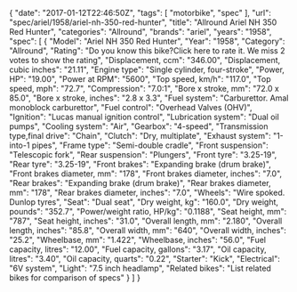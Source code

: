 {
    "date": "2017-01-12T22:46:50Z",
    "tags": [
        "motorbike",
        "spec"
    ],
    "url": "spec\/ariel\/1958\/ariel-nh-350-red-hunter",
    "title": "Allround Ariel NH 350 Red Hunter",
    "categories": "Allround",
    "brands": "ariel",
    "years": "1958",
    "spec": [
        {
            "Model": "Ariel NH 350 Red Hunter",
            "Year": "1958",
            "Category": "Allround",
            "Rating": "Do you know this bike?Click here to rate it. We miss 2 votes to show the rating",
            "Displacement, ccm": "346.00",
            "Displacement, cubic inches": "21.11",
            "Engine type": "Single cylinder, four-stroke",
            "Power, HP": "19.00",
            "Power at RPM": "5600",
            "Top speed, km\/h": "117.0",
            "Top speed, mph": "72.7",
            "Compression": "7.0:1",
            "Bore x stroke, mm": "72.0 x 85.0",
            "Bore x stroke, inches": "2.8 x 3.3",
            "Fuel system": "Carburettor. Amal monoblock carburettor",
            "Fuel control": "Overhead Valves (OHV)",
            "Ignition": "Lucas manual ignition control",
            "Lubrication system": "Dual oil pumps",
            "Cooling system": "Air",
            "Gearbox": "4-speed",
            "Transmission type,final drive": "Chain",
            "Clutch": "Dry, multiplate",
            "Exhaust system": "1-into-1 pipes",
            "Frame type": "Semi-double cradle",
            "Front suspension": "Telescopic fork",
            "Rear suspension": "Plungers",
            "Front tyre": "3.25-19",
            "Rear tyre": "3.25-19",
            "Front brakes": "Expanding brake (drum brake)",
            "Front brakes diameter, mm": "178",
            "Front brakes diameter, inches": "7.0",
            "Rear brakes": "Expanding brake (drum brake)",
            "Rear brakes diameter, mm": "178",
            "Rear brakes diameter, inches": "7.0",
            "Wheels": "Wire spoked. Dunlop tyres",
            "Seat": "Dual seat",
            "Dry weight, kg": "160.0",
            "Dry weight, pounds": "352.7",
            "Power\/weight ratio, HP\/kg": "0.1188",
            "Seat height, mm": "787",
            "Seat height, inches": "31.0",
            "Overall length, mm": "2.180",
            "Overall length, inches": "85.8",
            "Overall width, mm": "640",
            "Overall width, inches": "25.2",
            "Wheelbase, mm": "1.422",
            "Wheelbase, inches": "56.0",
            "Fuel capacity, litres": "12.00",
            "Fuel capacity, gallons": "3.17",
            "Oil capacity, litres": "3.40",
            "Oil capacity, quarts": "0.22",
            "Starter": "Kick",
            "Electrical": "6V system",
            "Light": "7.5 inch headlamp",
            "Related bikes": "List related bikes for comparison of specs"
        }
    ]
}